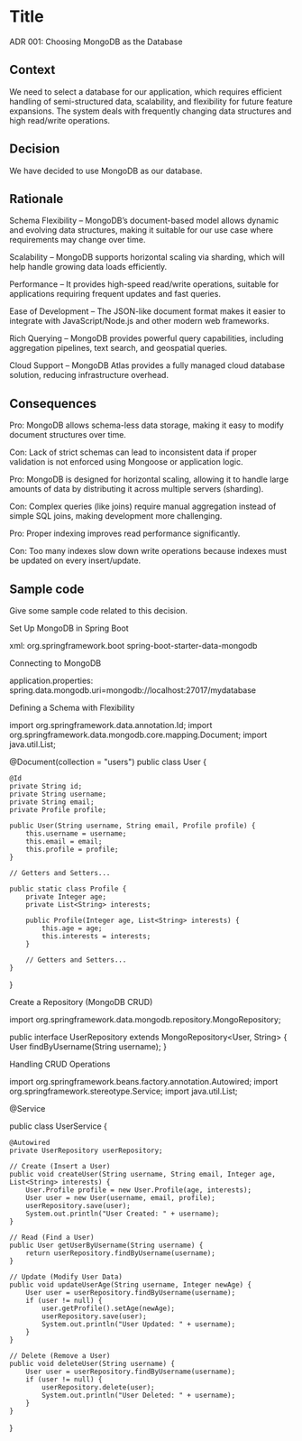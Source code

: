 # Title
ADR 001: Choosing MongoDB as the Database

## Context
We need to select a database for our application, which requires efficient handling of semi-structured data, scalability, and flexibility for future feature expansions. The system deals with frequently changing data structures and high read/write operations.

## Decision
We have decided to use MongoDB as our database.

## Rationale
Schema Flexibility – MongoDB’s document-based model allows dynamic and evolving data structures, making it suitable for our use case where requirements may change over time.
  
Scalability – MongoDB supports horizontal scaling via sharding, which will help handle growing data loads efficiently.
  
Performance – It provides high-speed read/write operations, suitable for applications requiring frequent updates and fast queries.

Ease of Development – The JSON-like document format makes it easier to integrate with JavaScript/Node.js and other modern web frameworks.

Rich Querying – MongoDB provides powerful query capabilities, including aggregation pipelines, text search, and geospatial queries.

Cloud Support – MongoDB Atlas provides a fully managed cloud database solution, reducing infrastructure overhead.

## Consequences
Pro: MongoDB allows schema-less data storage, making it easy to modify document structures over time.

Con: Lack of strict schemas can lead to inconsistent data if proper validation is not enforced using Mongoose or application logic.

Pro: MongoDB is designed for horizontal scaling, allowing it to handle large amounts of data by distributing it across multiple servers (sharding).

Con: Complex queries (like joins) require manual aggregation instead of simple SQL joins, making development more challenging.

Pro: Proper indexing improves read performance significantly.

Con: Too many indexes slow down write operations because indexes must be updated on every insert/update.


## Sample code
Give some sample code related to this decision.

Set Up MongoDB in Spring Boot

xml:
<dependency>
    <groupId>org.springframework.boot</groupId>
    <artifactId>spring-boot-starter-data-mongodb</artifactId>
</dependency>

Connecting to MongoDB

application.properties:
spring.data.mongodb.uri=mongodb://localhost:27017/mydatabase


Defining a Schema with Flexibility

import org.springframework.data.annotation.Id;
import org.springframework.data.mongodb.core.mapping.Document;
import java.util.List;

@Document(collection = "users")
public class User {

    @Id
    private String id;
    private String username;
    private String email;
    private Profile profile;

    public User(String username, String email, Profile profile) {
        this.username = username;
        this.email = email;
        this.profile = profile;
    }

    // Getters and Setters...

    public static class Profile {
        private Integer age;
        private List<String> interests;

        public Profile(Integer age, List<String> interests) {
            this.age = age;
            this.interests = interests;
        }

        // Getters and Setters...
    }
}

Create a Repository (MongoDB CRUD)

import org.springframework.data.mongodb.repository.MongoRepository;

public interface UserRepository extends MongoRepository<User, String> {
    User findByUsername(String username);
}




Handling CRUD Operations

import org.springframework.beans.factory.annotation.Autowired;
import org.springframework.stereotype.Service;
import java.util.List;

@Service

public class UserService {

    @Autowired
    private UserRepository userRepository;

    // Create (Insert a User)
    public void createUser(String username, String email, Integer age, List<String> interests) {
        User.Profile profile = new User.Profile(age, interests);
        User user = new User(username, email, profile);
        userRepository.save(user);
        System.out.println("User Created: " + username);
    }

    // Read (Find a User)
    public User getUserByUsername(String username) {
        return userRepository.findByUsername(username);
    }

    // Update (Modify User Data)
    public void updateUserAge(String username, Integer newAge) {
        User user = userRepository.findByUsername(username);
        if (user != null) {
            user.getProfile().setAge(newAge);
            userRepository.save(user);
            System.out.println("User Updated: " + username);
        }
    }

    // Delete (Remove a User)
    public void deleteUser(String username) {
        User user = userRepository.findByUsername(username);
        if (user != null) {
            userRepository.delete(user);
            System.out.println("User Deleted: " + username);
        }
    }
}
